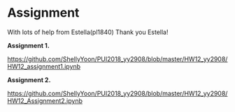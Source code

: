 

# Assignment

With lots of help from Estella(pl1840)
Thank you Estella!

**Assignment 1.** 

https://github.com/ShellyYoon/PUI2018_yy2908/blob/master/HW12_yy2908/HW12_assignment1.ipynb

**Assignment 2.**

https://github.com/ShellyYoon/PUI2018_yy2908/blob/master/HW12_yy2908/HW12_Assignment2.ipynb
